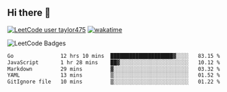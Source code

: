 ## Hi there 👋

[![LeetCode user taylor475](https://img.shields.io/badge/dynamic/json?style=for-the-badge&labelColor=black&color=%23ffa116&label=Solved&query=solvedOverTotal&url=https%3A%2F%2Fleetcode-badge.vercel.app%2Fapi%2Fusers%2Ftaylor475&logo=leetcode&logoColor=yellow)](https://leetcode.com/taylor475/)
[![wakatime](https://wakatime.com/badge/user/8c6aced9-f66a-452f-8802-5d7239ce5c50.svg)](https://wakatime.com/@8c6aced9-f66a-452f-8802-5d7239ce5c50)

<img src="https://leetcode-badge-showcase.vercel.app/api?username=taylor475" alt="LeetCode Badges" />

<!--START_SECTION:waka-->

```txt
Go               12 hrs 10 mins  ████████████████████▓░░░░   83.15 %
JavaScript       1 hr 28 mins    ██▓░░░░░░░░░░░░░░░░░░░░░░   10.12 %
Markdown         29 mins         ▓░░░░░░░░░░░░░░░░░░░░░░░░   03.32 %
YAML             13 mins         ▒░░░░░░░░░░░░░░░░░░░░░░░░   01.52 %
GitIgnore file   10 mins         ▒░░░░░░░░░░░░░░░░░░░░░░░░   01.22 %
```

<!--END_SECTION:waka-->

<!--
**taylor475/taylor475** is a _special_ repository because its `README.md` (this file) appears on your GitHub profile.
